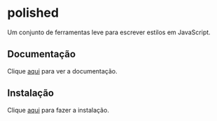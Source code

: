 # polished

Um conjunto de ferramentas leve para escrever estilos em JavaScript.

## Documentação

Clique [aqui](https://github.com/styled-components/polished) para ver a documentação.

## Instalação

Clique [aqui](https://www.npmjs.com/package/polished) para fazer a instalação.